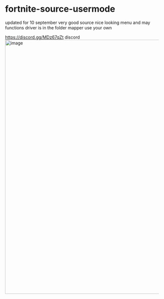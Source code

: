# fortnite-source-usermode
updated for 10 september
very good source nice looking menu and may functions
driver is in the folder mapper use your own

https://discord.gg/MDz67qZt discord
<img width="1182" height="832" alt="image" src="https://github.com/user-attachments/assets/c9ee9b4c-19fe-403d-b807-ce2a8704db73" />
                       
                                                                                                                                                                       